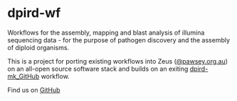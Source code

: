 # dpird-wf
Workflows for the assembly, mapping and blast analysis of illumina sequencing data - for the purpose of pathogen discovery and the assembly of diploid organisms.

This is a project for porting existing workflows into Zeus ([@pawsey.org.au](https://pawsey.org.au)) on an all-open source software stack and builds on an exiting [dpird-mk_GitHub](https://github.com/PawseySC/dpird-mk) workflow.

Find us on [GitHub](https://github.com/sdhair/dpird-wf/)
